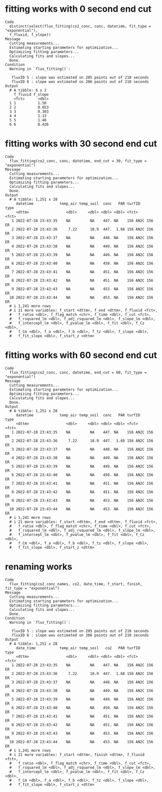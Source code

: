 # fitting works with 0 second end cut

    Code
      distinct(select(flux_fitting(co2_conc, conc, datetime, fit_type = "exponential"),
      f_fluxid, f_slope))
    Message
      Cutting measurements...
      Estimating starting parameters for optimization...
      Optimizing fitting parameters...
      Calculating fits and slopes...
      Done.
    Condition
      Warning in `flux_fitting()`:
      
       fluxID 5 : slope was estimated on 205 points out of 210 seconds
       fluxID 6 : slope was estimated on 206 points out of 210 seconds
    Output
      # A tibble: 6 x 2
        f_fluxid f_slope
        <fct>      <dbl>
      1 1          1.56 
      2 2          0.853
      3 3          0.303
      4 4          1.13 
      5 5          1.46 
      6 6          0.426

# fitting works with 30 second end cut

    Code
      flux_fitting(co2_conc, conc, datetime, end_cut = 30, fit_type = "exponential")
    Message
      Cutting measurements...
      Estimating starting parameters for optimization...
      Optimizing fitting parameters...
      Calculating fits and slopes...
      Done.
    Output
      # A tibble: 1,251 x 28
         datetime            temp_air temp_soil  conc   PAR turfID       type 
         <dttm>                 <dbl>     <dbl> <dbl> <dbl> <fct>        <fct>
       1 2022-07-28 23:43:35    NA         NA    447. NA    156 AN2C 156 ER   
       2 2022-07-28 23:43:36     7.22      10.9  447.  1.68 156 AN2C 156 ER   
       3 2022-07-28 23:43:37    NA         NA    448. NA    156 AN2C 156 ER   
       4 2022-07-28 23:43:38    NA         NA    449. NA    156 AN2C 156 ER   
       5 2022-07-28 23:43:39    NA         NA    449. NA    156 AN2C 156 ER   
       6 2022-07-28 23:43:40    NA         NA    450. NA    156 AN2C 156 ER   
       7 2022-07-28 23:43:41    NA         NA    451. NA    156 AN2C 156 ER   
       8 2022-07-28 23:43:42    NA         NA    451. NA    156 AN2C 156 ER   
       9 2022-07-28 23:43:43    NA         NA    453. NA    156 AN2C 156 ER   
      10 2022-07-28 23:43:44    NA         NA    453. NA    156 AN2C 156 ER   
      # i 1,241 more rows
      # i 21 more variables: f_start <dttm>, f_end <dttm>, f_fluxid <fct>,
      #   f_ratio <dbl>, f_flag_match <chr>, f_time <dbl>, f_cut <fct>,
      #   f_rsquared_lm <dbl>, f_adj_rsquared_lm <dbl>, f_slope_lm <dbl>,
      #   f_intercept_lm <dbl>, f_pvalue_lm <dbl>, f_fit <dbl>, f_Cz <dbl>,
      #   f_Cm <dbl>, f_a <dbl>, f_b <dbl>, f_tz <dbl>, f_slope <dbl>,
      #   f_fit_slope <dbl>, f_start_z <dttm>

# fitting works with 60 second end cut

    Code
      flux_fitting(co2_conc, conc, datetime, end_cut = 60, fit_type = "exponential")
    Message
      Cutting measurements...
      Estimating starting parameters for optimization...
      Optimizing fitting parameters...
      Calculating fits and slopes...
      Done.
    Output
      # A tibble: 1,251 x 28
         datetime            temp_air temp_soil  conc   PAR turfID       type 
         <dttm>                 <dbl>     <dbl> <dbl> <dbl> <fct>        <fct>
       1 2022-07-28 23:43:35    NA         NA    447. NA    156 AN2C 156 ER   
       2 2022-07-28 23:43:36     7.22      10.9  447.  1.68 156 AN2C 156 ER   
       3 2022-07-28 23:43:37    NA         NA    448. NA    156 AN2C 156 ER   
       4 2022-07-28 23:43:38    NA         NA    449. NA    156 AN2C 156 ER   
       5 2022-07-28 23:43:39    NA         NA    449. NA    156 AN2C 156 ER   
       6 2022-07-28 23:43:40    NA         NA    450. NA    156 AN2C 156 ER   
       7 2022-07-28 23:43:41    NA         NA    451. NA    156 AN2C 156 ER   
       8 2022-07-28 23:43:42    NA         NA    451. NA    156 AN2C 156 ER   
       9 2022-07-28 23:43:43    NA         NA    453. NA    156 AN2C 156 ER   
      10 2022-07-28 23:43:44    NA         NA    453. NA    156 AN2C 156 ER   
      # i 1,241 more rows
      # i 21 more variables: f_start <dttm>, f_end <dttm>, f_fluxid <fct>,
      #   f_ratio <dbl>, f_flag_match <chr>, f_time <dbl>, f_cut <fct>,
      #   f_rsquared_lm <dbl>, f_adj_rsquared_lm <dbl>, f_slope_lm <dbl>,
      #   f_intercept_lm <dbl>, f_pvalue_lm <dbl>, f_fit <dbl>, f_Cz <dbl>,
      #   f_Cm <dbl>, f_a <dbl>, f_b <dbl>, f_tz <dbl>, f_slope <dbl>,
      #   f_fit_slope <dbl>, f_start_z <dttm>

# renaming works

    Code
      flux_fitting(co2_conc_names, co2, date_time, f_start, finish, fit_type = "exponential")
    Message
      Cutting measurements...
      Estimating starting parameters for optimization...
      Optimizing fitting parameters...
      Calculating fits and slopes...
      Done.
    Condition
      Warning in `flux_fitting()`:
      
       fluxID 5 : slope was estimated on 205 points out of 210 seconds
       fluxID 6 : slope was estimated on 206 points out of 210 seconds
    Output
      # A tibble: 1,251 x 28
         date_time           temp_air temp_soil   co2   PAR turfID       type 
         <dttm>                 <dbl>     <dbl> <dbl> <dbl> <fct>        <fct>
       1 2022-07-28 23:43:35    NA         NA    447. NA    156 AN2C 156 ER   
       2 2022-07-28 23:43:36     7.22      10.9  447.  1.68 156 AN2C 156 ER   
       3 2022-07-28 23:43:37    NA         NA    448. NA    156 AN2C 156 ER   
       4 2022-07-28 23:43:38    NA         NA    449. NA    156 AN2C 156 ER   
       5 2022-07-28 23:43:39    NA         NA    449. NA    156 AN2C 156 ER   
       6 2022-07-28 23:43:40    NA         NA    450. NA    156 AN2C 156 ER   
       7 2022-07-28 23:43:41    NA         NA    451. NA    156 AN2C 156 ER   
       8 2022-07-28 23:43:42    NA         NA    451. NA    156 AN2C 156 ER   
       9 2022-07-28 23:43:43    NA         NA    453. NA    156 AN2C 156 ER   
      10 2022-07-28 23:43:44    NA         NA    453. NA    156 AN2C 156 ER   
      # i 1,241 more rows
      # i 21 more variables: f_start <dttm>, finish <dttm>, f_fluxid <fct>,
      #   f_ratio <dbl>, f_flag_match <chr>, f_time <dbl>, f_cut <fct>,
      #   f_rsquared_lm <dbl>, f_adj_rsquared_lm <dbl>, f_slope_lm <dbl>,
      #   f_intercept_lm <dbl>, f_pvalue_lm <dbl>, f_fit <dbl>, f_Cz <dbl>,
      #   f_Cm <dbl>, f_a <dbl>, f_b <dbl>, f_tz <dbl>, f_slope <dbl>,
      #   f_fit_slope <dbl>, f_start_z <dttm>

